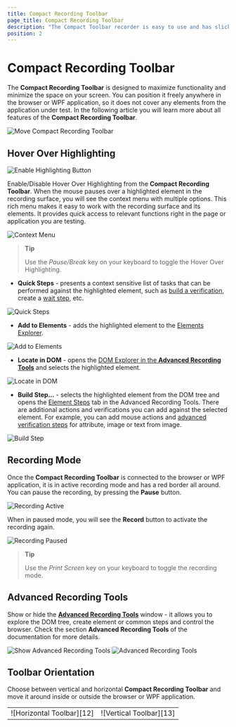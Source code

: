 ```yaml
---
title: Compact Recording Toolbar
page_title: Compact Recording Toolbar
description: "The Compact Toolbar recorder is easy to use and has slick design. Record tests codeless and automate your test scenario."
position: 2
---
```

# Compact Recording Toolbar

The **Compact Recording Toolbar** is designed to maximize functionality and minimize the space on your screen. You can position it freely anywhere in the browser or WPF application, so it does not cover any elements from the application under test. In the following article you will learn more about all features of the **Compact Recording Toolbar**.

![Move Compact Recording Toolbar][1]

## Hover Over Highlighting ##

![Enable Highlighting Button][2]

Enable/Disable Hover Over Highlighting from the **Compact Recording Toolbar**. When the mouse pauses over a highlighted element in the recording surface, you will see the context menu with multiple options. This rich menu makes it easy to work with the recording surface and its elements. It provides quick access to relevant functions right in the page or application you are testing.

![Context Menu][3]

> **Tip**
>
> Use the *Pause/Break* key on your keyboard to toggle the Hover Over Highlighting.

- **Quick Steps** - presents a context sensitive list of tasks that can be performed against the highlighted element, such as <a href="/features/recorder/advanced-recording-tools/element-steps/verifications/quick-verification" target="_blank">build a verification</a>, create a <a href="/features/recorder/advanced-recording-tools/element-steps/verifications/Wait" target="_blank">wait step</a>, etc.

![Quick Steps][4]

- **Add to Elements** -  adds the highlighted element to the <a href="/features/elements-explorer/overview" target="_blank">Elements Explorer</a>.

![Add to Elements][5]

- **Locate in DOM** - opens the <a href="/features/recorder/advanced-recording-tools/dom-explorer" target="_blank">DOM Explorer in the __Advanced Recording Tools__</a> and selects the highlighted element.

![Locate in DOM][6]

- **Build Step...** - selects the highlighted element from the DOM tree and opens the <a href="/features/recorder/advanced-recording-tools/element-steps/steps-overview" target="_blank">Element Steps</a> tab in the Advanced Recording Tools. There are additional actions and verifications you can add against the selected element. For example, you can add mouse actions and <a href="/features/recorder/advanced-recording-tools/element-steps/verifications/advanced-verification" target="_blank">advanced verification steps</a> for attribute, image or text from image.

![Build Step][7]

## Recording Mode ##

Once the **Compact Recording Toolbar** is connected to the browser or WPF application, it is in active recording mode and has a red border all around. You can pause the recording, by pressing the **Pause** button.

![Recording Active][8]

When in paused mode, you will see the **Record** button to activate the recording again.

![Recording Paused][9]

> **Tip**
>
> Use the *Print Screen* key on your keyboard to toggle the recording mode.

## Advanced Recording Tools ##

Show or hide the <a href="/features/recorder/advanced-recording-tools/dom-explorer" target="_blank">**Advanced Recording Tools**</a> window - it allows you to explore the DOM tree, create element or common steps and control the browser. Check the section **Advanced Recording Tools** of the documentation for more details.

![Show Advanced Recording Tools][10]
![Advanced Recording Tools][11]

## Toolbar Orientation ##

Choose between vertical and horizontal **Compact Recording Toolbar** and move it around inside or outside the browser or WPF application. 

<table id=no-table>
	<tr>
		<td>![Horizontal Toolbar][12]</td>
		<td>![Vertical Toolbar][13]</td>
	</tr>
<table>


[1]: /img/features/recorder/compact-recording-toolbar/anim1.gif
[2]: /img/features/recorder/compact-recording-toolbar/fig2.png
[3]: /img/features/recorder/compact-recording-toolbar/fig3.png
[4]: /img/features/recorder/compact-recording-toolbar/fig4.png
[5]: /img/features/recorder/compact-recording-toolbar/fig5.png
[6]: /img/features/recorder/compact-recording-toolbar/fig6.png
[7]: /img/features/recorder/compact-recording-toolbar/fig7.png
[8]: /img/features/recorder/compact-recording-toolbar/fig8.png
[9]: /img/features/recorder/compact-recording-toolbar/fig9.png
[10]: /img/features/recorder/compact-recording-toolbar/fig10.png
[11]: /img/features/recorder/compact-recording-toolbar/fig11.png
[12]: /img/features/recorder/compact-recording-toolbar/fig12.png
[13]: /img/features/recorder/compact-recording-toolbar/fig13.png


